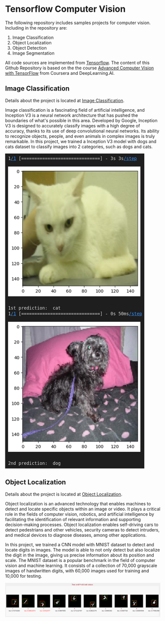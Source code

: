 # Tensorflow Computer Vision

 The following repository includes samples projects for computer vision. Including in the repository are: 
 
 <ol>
  <li>Image Classification</li>
  <li>Object Localization</li>
  <li>Object Detection</li>
  <li>Image Segmentation</li>
 </ol>
  
 All code sources are implemented from [Tensorflow](https://www.tensorflow.org/). The content of this Github Repository is based on the the course [Advanced Computer Vision with TensorFlow](https://www.coursera.org/learn/advanced-computer-vision-with-tensorflow) from Coursera and DeepLearning.AI.

## Image Classification

Details about the project is located at [Image Classification](image_classification).

Image classification is a fascinating field of artificial intelligence, and Inception V3 is a neural network architecture that has pushed the boundaries of what's possible in this area. Developed by Google, Inception V3 is designed to accurately classify images with a high degree of accuracy, thanks to its use of deep convolutional neural networks. Its ability to recognize objects, people, and even animals in complex images is truly remarkable. In this project, we trained a Inception V3 model with dogs and cats dataset to classify images into 2 categories, such as dogs and cats.

![Inception V3](inceptionv3.png)

## Object Localization

Details about the project is located at [Object Localization](object_localization).

Object localization is an advanced technology that enables machines to detect and locate specific objects within an image or video. It plays a critical role in the fields of computer vision, robotics, and artificial intelligence by facilitating the identification of relevant information and supporting decision-making processes. Object localization enables self-driving cars to detect pedestrians and other vehicles, security cameras to detect intruders, and medical devices to diagnose diseases, among other applications. 

In this project, we trained a CNN model with MNIST dataset to detect and locate digits in images. The model is able to not only detect but also localize the digit in the image, giving us precise information about its position and scale. The MNIST dataset is a popular benchmark in the field of computer vision and machine learning. It consists of a collection of 70,000 grayscale images of handwritten digits, with 60,000 images used for training and 10,000 for testing. 

![Object Localization](od.png)

